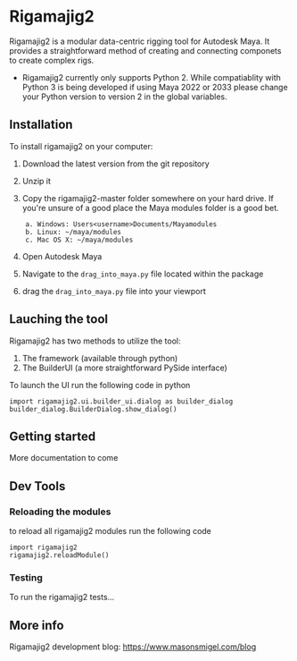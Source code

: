 # Rigamajig2
Rigamajig2 is a modular data-centric rigging tool for Autodesk Maya. 
It provides a straightforward method of creating and 
connecting componets to create complex rigs. 

* Rigamajig2 currently only supports Python 2. While compatiablity 
with Python 3 is being developed if using Maya 2022 or 2033 
please change your Python version to version 2 in the global variables. 

## Installation 
To install rigamajig2 on your computer: 

1. Download the latest version from the git repository

2. Unzip it

3. Copy the rigamajig2-master folder somewhere on your hard drive. 
If you're unsure of a good place the Maya modules folder is a good bet. 
```
    a. Windows: Users<username>Documents/Mayamodules
    b. Linux: ~/maya/modules
    c. Mac OS X: ~/maya/modules
```

4. Open Autodesk Maya

5. Navigate to the `drag_into_maya.py` file located within the package 

6. drag the `drag_into_maya.py` file into your viewport

## Lauching the tool
Rigamajig2 has two methods to utilize the tool: 
1. The framework (available through python)
2. The BuilderUI (a more straightforward PySide interface)

To launch the UI run the following code in python
```
import rigamajig2.ui.builder_ui.dialog as builder_dialog
builder_dialog.BuilderDialog.show_dialog()
```

## Getting started 

More documentation to come 

## Dev Tools

### Reloading the modules
to reload all rigamajig2 modules run the following code 
```
import rigamajig2
rigamajig2.reloadModule()
```

### Testing 
To run the rigamajig2 tests... 

## More info
Rigamajig2 development blog: 
https://www.masonsmigel.com/blog